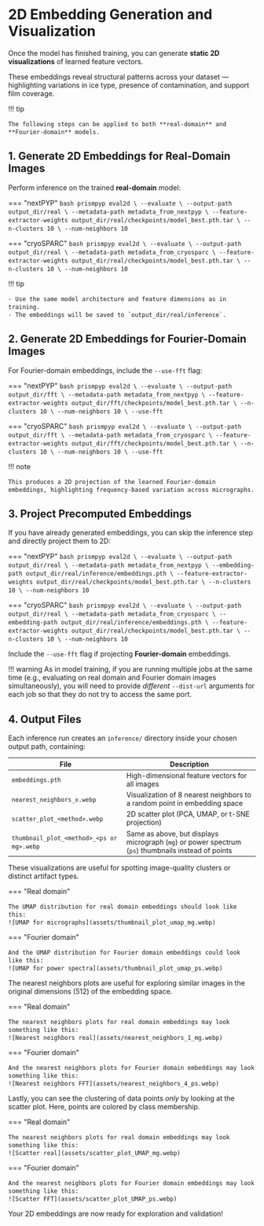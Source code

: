 # 2D Embedding Generation and Visualization

Once the model has finished training, you can generate **static 2D visualizations** of learned feature vectors.  

These embeddings reveal structural patterns across your dataset — highlighting variations in ice type, presence of contamination, and support film coverage.

!!! tip

    The following steps can be applied to both **real-domain** and **Fourier-domain** models.

## 1. Generate 2D Embeddings for Real-Domain Images

Perform inference on the trained **real-domain** model:

=== "nextPYP"
    ```bash
    prismpyp eval2d \
      --evaluate \
      --output-path output_dir/real \
      --metadata-path metadata_from_nextpyp \
      --feature-extractor-weights output_dir/real/checkpoints/model_best.pth.tar \
      --n-clusters 10 \
      --num-neighbors 10
    ```

=== "cryoSPARC"
    ```bash
    prismpyp eval2d \
      --evaluate \
      --output-path output_dir/real \
      --metadata-path metadata_from_cryosparc \
      --feature-extractor-weights output_dir/real/checkpoints/model_best.pth.tar \
      --n-clusters 10 \
      --num-neighbors 10
    ```

!!! tip

    - Use the same model architecture and feature dimensions as in training.  
    - The embeddings will be saved to `output_dir/real/inference`.

## 2. Generate 2D Embeddings for Fourier-Domain Images

For Fourier-domain embeddings, include the `--use-fft` flag:

=== "nextPYP"
    ```bash
    prismpyp eval2d \
      --evaluate \
      --output-path output_dir/fft \
      --metadata-path metadata_from_nextpyp \
      --feature-extractor-weights output_dir/fft/checkpoints/model_best.pth.tar \
      --n-clusters 10 \
      --num-neighbors 10 \
      --use-fft
    ```

=== "cryoSPARC"
    ```bash
    prismpyp eval2d \
      --evaluate \
      --output-path output_dir/fft \
      --metadata-path metadata_from_cryosparc \
      --feature-extractor-weights output_dir/fft/checkpoints/model_best.pth.tar \
      --n-clusters 10 \
      --num-neighbors 10 \
      --use-fft
    ```

!!! note

    This produces a 2D projection of the learned Fourier-domain embeddings, highlighting frequency-based variation across micrographs.

## 3. Project Precomputed Embeddings

If you have already generated embeddings, you can skip the inference step and directly project them to 2D:

=== "nextPYP"
    ```bash
    prismpyp eval2d \
      --evaluate \
      --output-path output_dir/real \
      --metadata-path metadata_from_nextpyp \
      --embedding-path output_dir/real/inference/embeddings.pth \
      --feature-extractor-weights output_dir/real/checkpoints/model_best.pth.tar \
      --n-clusters 10 \
      --num-neighbors 10
    ```

=== "cryoSPARC"
    ```bash
    prismpyp eval2d \
      --evaluate \
      --output-path output_dir/real \
      --metadata-path metadata_from_cryosparc \
      --embedding-path output_dir/real/inference/embeddings.pth \
      --feature-extractor-weights output_dir/real/checkpoints/model_best.pth.tar \
      --n-clusters 10 \
      --num-neighbors 10
    ```

Include the `--use-fft` flag if projecting **Fourier-domain** embeddings.

!!! warning 
    As in model training, if you are running multiple jobs at the same time (e.g., evaluating on real domain and Fourier domain images simultaneously), you will need to provide *different* `--dist-url` arguments for each job so that they do not try to access the same port.

## 4. Output Files

Each inference run creates an `inference/` directory inside your chosen output path, containing:

| File | Description |
|------|--------------|
| `embeddings.pth` | High-dimensional feature vectors for all images |
| `nearest_neighbors_x.webp` | Visualization of 8 nearest neighbors to a random point in embedding space |
| `scatter_plot_<method>.webp` | 2D scatter plot (PCA, UMAP, or t-SNE projection) |
| `thumbnail_plot_<method>_<ps or mg>.webp` | Same as above, but displays micrograph (`mg`) or power spectrum (`ps`) thumbnails instead of points |

These visualizations are useful for spotting image-quality clusters or distinct artifact types.

=== "Real domain"

    The UMAP distribution for real domain embeddings should look like this:  
    ![UMAP for micrographs](assets/thumbnail_plot_umap_mg.webp)

=== "Fourier domain"

    And the UMAP distribution for Fourier domain embeddings could look like this:  
    ![UMAP for power spectra](assets/thumbnail_plot_umap_ps.webp)

The nearest neighbors plots are useful for exploring similar images in the original dimensions (512) of the embedding space.

=== "Real domain"

    The nearest neighbors plots for real domain embeddings may look something like this:
    ![Nearest neighbors real](assets/nearest_neighbors_1_mg.webp)

=== "Fourier domain"

    And the nearest neighbors plots for Fourier domain embeddings may look something like this:
    ![Nearest neighbors FFT](assets/nearest_neighbors_4_ps.webp)

Lastly, you can see the clustering of data points *only* by looking at the scatter plot. Here, points are colored by class membership.

=== "Real domain"

    The nearest neighbors plots for real domain embeddings may look something like this:
    ![Scatter real](assets/scatter_plot_UMAP_mg.webp)

=== "Fourier domain"

    And the nearest neighbors plots for Fourier domain embeddings may look something like this:
    ![Scatter FFT](assets/scatter_plot_UMAP_ps.webp)


Your 2D embeddings are now ready for exploration and validation!